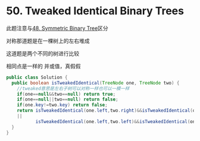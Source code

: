 # 50. Tweaked Identical Binary Trees

此题注意与[48. Symmetric Binary Tree](https://github.com/yzyolala/leetcode-solution-by-myself/blob/main/48.%20Symmetric%20Binary%20Tree.md)区分

对称那道题是在一棵树上的左右堆成

这道题是两个不同的树进行比较

相同点是一样的 并或值，真假假

```java
public class Solution {
  public boolean isTweakedIdentical(TreeNode one, TreeNode two) {
    //tweaked意思是左右子树可以对称一样也可以一模一样
    if(one==null&&two==null) return true;
    if(one==null||two==null) return false;
    if(one.key!=two.key) return false;
    return isTweakedIdentical(one.left,two.right)&&isTweakedIdentical(one.right,two.left)
    ||
           isTweakedIdentical(one.left,two.left)&&isTweakedIdentical(one.right,two.right);
  }
}
